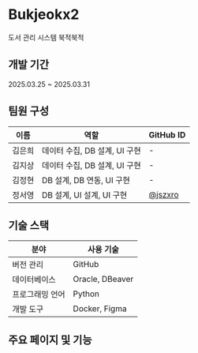# Bukjeokx2
도서 관리 시스템 북적북적

## 개발 기간
2025.03.25 ~ 2025.03.31

## 팀원 구성

| 이름     | 역할         | GitHub ID      |
|----------|--------------|----------------|
| 김은희   | 데이터 수집, DB 설계, UI 구현   | -              |
| 김지상   | 데이터 수집, DB 설계, UI 구현       | -              |
| 김정현   | DB 설계, DB 연동, UI 구현      | -              |
| 정서영   | DB 설계, UI 설계, UI 구현 | [@jszxro](https://github.com/jszxro) |

## 기술 스택

| 분야           | 사용 기술                         |
|----------------|----------------------------------|
| 버전 관리       | GitHub                           |
| 데이터베이스     | Oracle, DBeaver                  |
| 프로그래밍 언어 | Python                           |
| 개발 도구       | Docker, Figma                    |


## 주요 페이지 및 기능
